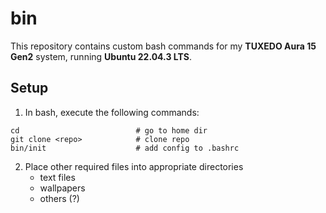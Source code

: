 # bin

This repository contains custom bash commands for my
**TUXEDO Aura 15 Gen2** system, running **Ubuntu 22.04.3 LTS**.

## Setup
1. In bash, execute the following commands: 
~~~
cd                          # go to home dir
git clone <repo>            # clone repo
bin/init                    # add config to .bashrc
~~~

2. Place other required files into appropriate directories
   - text files
   - wallpapers
   - others (?)

